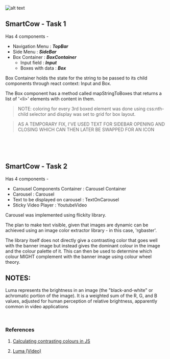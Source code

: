 ![alt text][logo]

[logo]: https://smartcow.ai/staticfiles/images/horiz-logo-yellow.png "React Assignment: SmartCow"

## SmartCow - Task 1
Has 4 components -
  + Navigation Menu : ***TopBar***
  + Side Menu : ***SideBar***
  + Box Container : ***BoxContainer***
    - Input field : ***Input***
    - Boxes with data : ***Box***

Box Container holds the state for the string to be passed to its child components through react context: Input and Box.

The Box component has a method called mapStringToBoxes that returns a list of '\<li>' elements with content in them.

>NOTE: coloring for every 3rd boxed element was done using css:nth-child selector and display was set to grid for box layout.

> AS A TEMPORARY FIX, I'VE USED TEXT FOR SIDEBAR OPENING AND CLOSING WHICH CAN THEN LATER BE SWAPPED FOR AN ICON  

<br>
<br>
<br>

## SmartCow - Task 2
Has 4 components - 
  + Carousel Components Container : Carousel Container
  + Carousel : Carousel
  + Text to be displayed on carousel : TextOnCarousel
  + Sticky Video Player : YoutubeVideo

Carousel was implemented using flickity library.

The plan to make text visible, given that images are dynamic can be achieved using an image color extractor library - in this case, 'rgbaster'.

The library itself does not directly give a contrasting color that goes well with the banner image but instead gives the dominant colour in the image and the colour palette of it. This can then be used to determine which colour MIGHT complement with the banner image using colour wheel theory.

## NOTES:
Luma represents the brightness in an image (the "black-and-white" or achromatic portion of the image). It is a weighted sum of the R, G, and B values, adjusted for human perception of relative brightness, apparently common in video applications

<br>

### References

1. [Calculating contrasting colours in JS](https://stackoverflow.com/questions/635022/calculating-contrasting-colours-in-javascript)

2. [Luma (Video)](https://en.wikipedia.org/wiki/Luma_%28video%29)